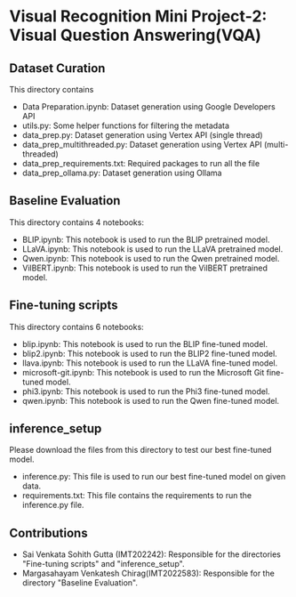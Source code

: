 # Visual Recognition Mini Project-2: Visual Question Answering(VQA)
## Dataset Curation
This directory contains
- Data Preparation.ipynb: Dataset generation using Google Developers API
- utils.py: Some helper functions for filtering the metadata
- data_prep.py: Dataset generation using Vertex API (single thread)
- data_prep_multithreaded.py: Dataset generation using Vertex API (multi-threaded)
- data_prep_requirements.txt: Required packages to run all the file
- data_prep_ollama.py: Dataset generation using Ollama

## Baseline Evaluation
This directory contains 4 notebooks:
- BLIP.ipynb: This notebook is used to run the BLIP pretrained model.
- LLaVA.ipynb: This notebook is used to run the LLaVA pretrained model.
- Qwen.ipynb: This notebook is used to run the Qwen pretrained model.
- VilBERT.ipynb: This notebook is used to run the VilBERT pretrained model.

## Fine-tuning scripts
This directory contains 6 notebooks:
- blip.ipynb: This notebook is used to run the BLIP fine-tuned model.
- blip2.ipynb: This notebook is used to run the BLIP2 fine-tuned model.
- llava.ipynb: This notebook is used to run the LLaVA fine-tuned model.
- microsoft-git.ipynb: This notebook is used to run the Microsoft Git fine-tuned model.
- phi3.ipynb: This notebook is used to run the Phi3 fine-tuned model.
- qwen.ipynb: This notebook is used to run the Qwen fine-tuned model.

## inference_setup
Please download the files from this directory to test our best fine-tuned model.

- inference.py: This file is used to run our best fine-tuned model on given data.
- requirements.txt: This file contains the requirements to run the inference.py file.


## Contributions
- Sai Venkata Sohith Gutta (IMT202242): Responsible for the directories "Fine-tuning scripts" and "inference_setup".
- Margasahayam Venkatesh Chirag(IMT2022583): Responsible for the directory "Baseline Evaluation".
